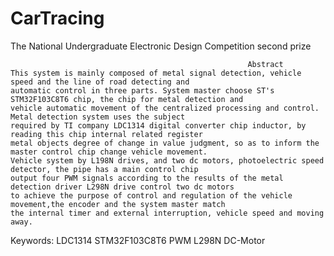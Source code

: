 # CarTracing
The National Undergraduate Electronic Design Competition second prize

                                                         Abstract
	This system is mainly composed of metal signal detection, vehicle speed and the line of road detecting and
	automatic control in three parts. System master choose ST's STM32F103C8T6 chip, the chip for metal detection and
	vehicle automatic movement of the centralized processing and control. Metal detection system uses the subject
	required by TI company LDC1314 digital converter chip inductor, by reading this chip internal related register
	metal objects degree of change in value judgment, so as to inform the master control chip change vehicle movement. 
	Vehicle system by L198N drives, and two dc motors, photoelectric speed detector, the pipe has a main control chip 
	output four PWM signals according to the results of the metal detection driver L298N drive control two dc motors 
	to achieve the purpose of control and regulation of the vehicle movement,the encoder and the system master match 
	the internal timer and external interruption, vehicle speed and moving away.

Keywords: LDC1314  STM32F103C8T6  PWM  L298N  DC-Motor

